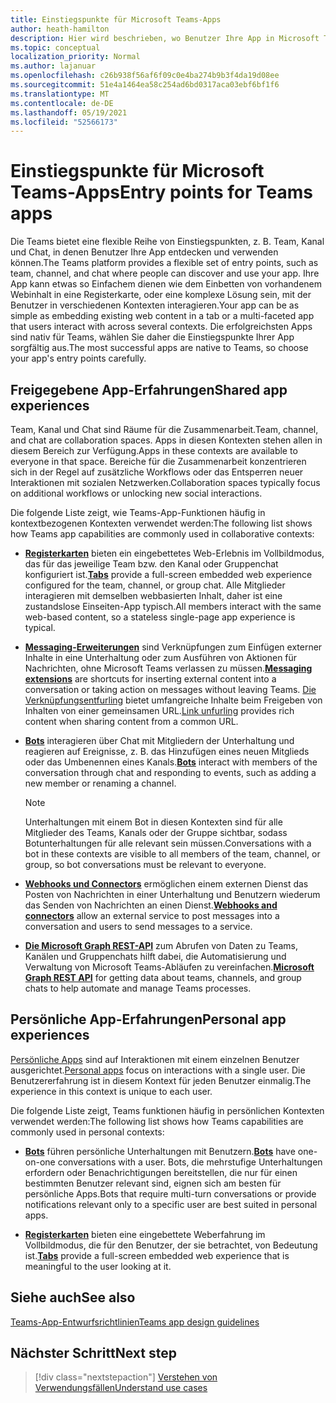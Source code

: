 ```yaml
---
title: Einstiegspunkte für Microsoft Teams-Apps
author: heath-hamilton
description: Hier wird beschrieben, wo Benutzer Ihre App in Microsoft Teams finden und verwenden können.
ms.topic: conceptual
localization_priority: Normal
ms.author: lajanuar
ms.openlocfilehash: c26b938f56af6f09c0e4ba274b9b3f4da19d08ee
ms.sourcegitcommit: 51e4a1464ea58c254ad6bd0317aca03ebf6bf1f6
ms.translationtype: MT
ms.contentlocale: de-DE
ms.lasthandoff: 05/19/2021
ms.locfileid: "52566173"
---
```

# <a name="entry-points-for-teams-apps"></a><span data-ttu-id="84e57-103">Einstiegspunkte für Microsoft Teams-Apps</span><span class="sxs-lookup"><span data-stu-id="84e57-103">Entry points for Teams apps</span></span>

<span data-ttu-id="84e57-104">Die Teams bietet eine flexible Reihe von Einstiegspunkten, z. B. Team, Kanal und Chat, in denen Benutzer Ihre App entdecken und verwenden können.</span><span class="sxs-lookup"><span data-stu-id="84e57-104">The Teams platform provides a flexible set of entry points, such as team, channel, and chat where people can discover and use your app.</span></span> <span data-ttu-id="84e57-105">Ihre App kann etwas so Einfachem dienen wie dem Einbetten von vorhandenem Webinhalt in eine Registerkarte, oder eine komplexe Lösung sein, mit der Benutzer in verschiedenen Kontexten interagieren.</span><span class="sxs-lookup"><span data-stu-id="84e57-105">Your app can be as simple as embedding existing web content in a tab or a multi-faceted app that users interact with across several contexts.</span></span>
<span data-ttu-id="84e57-106">Die erfolgreichsten Apps sind nativ für Teams, wählen Sie daher die Einstiegspunkte Ihrer App sorgfältig aus.</span><span class="sxs-lookup"><span data-stu-id="84e57-106">The most successful apps are native to Teams, so choose your app's entry points carefully.</span></span>

## <a name="shared-app-experiences"></a><span data-ttu-id="84e57-107">Freigegebene App-Erfahrungen</span><span class="sxs-lookup"><span data-stu-id="84e57-107">Shared app experiences</span></span>

<span data-ttu-id="84e57-108">Team, Kanal und Chat sind Räume für die Zusammenarbeit.</span><span class="sxs-lookup"><span data-stu-id="84e57-108">Team, channel, and chat are collaboration spaces.</span></span> <span data-ttu-id="84e57-109">Apps in diesen Kontexten stehen allen in diesem Bereich zur Verfügung.</span><span class="sxs-lookup"><span data-stu-id="84e57-109">Apps in these contexts are available to everyone in that space.</span></span> <span data-ttu-id="84e57-110">Bereiche für die Zusammenarbeit konzentrieren sich in der Regel auf zusätzliche Workflows oder das Entsperren neuer Interaktionen mit sozialen Netzwerken.</span><span class="sxs-lookup"><span data-stu-id="84e57-110">Collaboration spaces typically focus on additional workflows or unlocking new social interactions.</span></span>

<span data-ttu-id="84e57-111">Die folgende Liste zeigt, wie Teams-App-Funktionen häufig in kontextbezogenen Kontexten verwendet werden:</span><span class="sxs-lookup"><span data-stu-id="84e57-111">The following list shows how Teams app capabilities are commonly used in collaborative contexts:</span></span>

* <span data-ttu-id="84e57-112">[**Registerkarten**](~/tabs/what-are-tabs.md) bieten ein eingebettetes Web-Erlebnis im Vollbildmodus, das für das jeweilige Team bzw. den Kanal oder Gruppenchat konfiguriert ist.</span><span class="sxs-lookup"><span data-stu-id="84e57-112">[**Tabs**](~/tabs/what-are-tabs.md) provide a full-screen embedded web experience configured for the team, channel, or group chat.</span></span> <span data-ttu-id="84e57-113">Alle Mitglieder interagieren mit demselben webbasierten Inhalt, daher ist eine zustandslose Einseiten-App typisch.</span><span class="sxs-lookup"><span data-stu-id="84e57-113">All members interact with the same web-based content, so a stateless single-page app experience is typical.</span></span>

* <span data-ttu-id="84e57-114">[**Messaging-Erweiterungen**](~/messaging-extensions/what-are-messaging-extensions.md) sind Verknüpfungen zum Einfügen externer Inhalte in eine Unterhaltung oder zum Ausführen von Aktionen für Nachrichten, ohne Microsoft Teams verlassen zu müssen.</span><span class="sxs-lookup"><span data-stu-id="84e57-114">[**Messaging extensions**](~/messaging-extensions/what-are-messaging-extensions.md) are shortcuts for inserting external content into a conversation or taking action on messages without leaving Teams.</span></span> <span data-ttu-id="84e57-115">[Die Verknüpfungsentfurling](~/messaging-extensions/how-to/link-unfurling.md) bietet umfangreiche Inhalte beim Freigeben von Inhalten von einer gemeinsamen URL.</span><span class="sxs-lookup"><span data-stu-id="84e57-115">[Link unfurling](~/messaging-extensions/how-to/link-unfurling.md) provides rich content when sharing content from a common URL.</span></span>

* <span data-ttu-id="84e57-116">[**Bots**](~/bots/what-are-bots.md) interagieren über Chat mit Mitgliedern der Unterhaltung und reagieren auf Ereignisse, z. B. das Hinzufügen eines neuen Mitglieds oder das Umbenennen eines Kanals.</span><span class="sxs-lookup"><span data-stu-id="84e57-116">[**Bots**](~/bots/what-are-bots.md) interact with members of the conversation through chat and responding to events, such as adding a new member or renaming a channel.</span></span> 
   > [!NOTE]
   > <span data-ttu-id="84e57-117">Unterhaltungen mit einem Bot in diesen Kontexten sind für alle Mitglieder des Teams, Kanals oder der Gruppe sichtbar, sodass Botunterhaltungen für alle relevant sein müssen.</span><span class="sxs-lookup"><span data-stu-id="84e57-117">Conversations with a bot in these contexts are visible to all members of the team, channel, or group, so bot conversations must be relevant to everyone.</span></span>

* <span data-ttu-id="84e57-118">[**Webhooks und Connectors**](~/webhooks-and-connectors/what-are-webhooks-and-connectors.md) ermöglichen einem externen Dienst das Posten von Nachrichten in einer Unterhaltung und Benutzern wiederum das Senden von Nachrichten an einen Dienst.</span><span class="sxs-lookup"><span data-stu-id="84e57-118">[**Webhooks and connectors**](~/webhooks-and-connectors/what-are-webhooks-and-connectors.md) allow an external service to post messages into a conversation and users to send messages to a service.</span></span>

* <span data-ttu-id="84e57-119">[**Die Microsoft Graph REST-API**](/graph/teams-concept-overview) zum Abrufen von Daten zu Teams, Kanälen und Gruppenchats hilft dabei, die Automatisierung und Verwaltung von Microsoft Teams-Abläufen zu vereinfachen.</span><span class="sxs-lookup"><span data-stu-id="84e57-119">[**Microsoft Graph REST API**](/graph/teams-concept-overview) for getting data about teams, channels, and group chats to help automate and manage Teams processes.</span></span>

## <a name="personal-app-experiences"></a><span data-ttu-id="84e57-120">Persönliche App-Erfahrungen</span><span class="sxs-lookup"><span data-stu-id="84e57-120">Personal app experiences</span></span>

<span data-ttu-id="84e57-121">[Persönliche Apps](../concepts/design/personal-apps.md) sind auf Interaktionen mit einem einzelnen Benutzer ausgerichtet.</span><span class="sxs-lookup"><span data-stu-id="84e57-121">[Personal apps](../concepts/design/personal-apps.md) focus on interactions with a single user.</span></span> <span data-ttu-id="84e57-122">Die Benutzererfahrung ist in diesem Kontext für jeden Benutzer einmalig.</span><span class="sxs-lookup"><span data-stu-id="84e57-122">The experience in this context is unique to each user.</span></span>

<span data-ttu-id="84e57-123">Die folgende Liste zeigt, Teams funktionen häufig in persönlichen Kontexten verwendet werden:</span><span class="sxs-lookup"><span data-stu-id="84e57-123">The following list shows how Teams capabilities are commonly used in personal contexts:</span></span>

* <span data-ttu-id="84e57-124">[**Bots**](~/bots/what-are-bots.md) führen persönliche Unterhaltungen mit Benutzern.</span><span class="sxs-lookup"><span data-stu-id="84e57-124">[**Bots**](~/bots/what-are-bots.md) have one-on-one conversations with a user.</span></span> <span data-ttu-id="84e57-125">Bots, die mehrstufige Unterhaltungen erfordern oder Benachrichtigungen bereitstellen, die nur für einen bestimmten Benutzer relevant sind, eignen sich am besten für persönliche Apps.</span><span class="sxs-lookup"><span data-stu-id="84e57-125">Bots that require multi-turn conversations or provide notifications relevant only to a specific user are best suited in personal apps.</span></span>

* <span data-ttu-id="84e57-126">[**Registerkarten**](~/tabs/what-are-tabs.md) bieten eine eingebettete Weberfahrung im Vollbildmodus, die für den Benutzer, der sie betrachtet, von Bedeutung ist.</span><span class="sxs-lookup"><span data-stu-id="84e57-126">[**Tabs**](~/tabs/what-are-tabs.md) provide a full-screen embedded web experience that is meaningful to the user looking at it.</span></span>

## <a name="see-also"></a><span data-ttu-id="84e57-127">Siehe auch</span><span class="sxs-lookup"><span data-stu-id="84e57-127">See also</span></span>

[<span data-ttu-id="84e57-128">Teams-App-Entwurfsrichtlinien</span><span class="sxs-lookup"><span data-stu-id="84e57-128">Teams app design guidelines</span></span>](../concepts/design/design-teams-app-overview.md)

## <a name="next-step"></a><span data-ttu-id="84e57-129">Nächster Schritt</span><span class="sxs-lookup"><span data-stu-id="84e57-129">Next step</span></span>

> [!div class="nextstepaction"]
> [<span data-ttu-id="84e57-130">Verstehen von Verwendungsfällen</span><span class="sxs-lookup"><span data-stu-id="84e57-130">Understand use cases</span></span>](../concepts/design/understand-use-cases.md)
